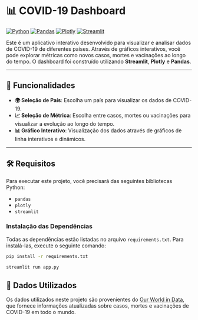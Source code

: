 # 📊 COVID-19 Dashboard

[![Python](https://img.shields.io/badge/Python-3.8%2B-blue?logo=python&logoColor=white)](https://www.python.org/)
[![Pandas](https://img.shields.io/badge/Pandas-v1.5.0-green?logo=pandas&logoColor=white)](https://pandas.pydata.org/)
[![Plotly](https://img.shields.io/badge/Plotly-v5.0-blue?logo=plotly&logoColor=white)](https://plotly.com/)
[![Streamlit](https://img.shields.io/badge/Streamlit-v1.12-orange?logo=streamlit&logoColor=white)](https://streamlit.io/)

Este é um aplicativo interativo desenvolvido para visualizar e analisar dados de COVID-19 de diferentes países. Através de gráficos interativos, você pode explorar métricas como novos casos, mortes e vacinações ao longo do tempo. O dashboard foi construído utilizando **Streamlit**, **Plotly** e **Pandas**.

---

## 🚀 Funcionalidades

- **🌍 Seleção de País**: Escolha um país para visualizar os dados de COVID-19.
- **📈 Seleção de Métrica**: Escolha entre casos, mortes ou vacinações para visualizar a evolução ao longo do tempo.
- **📊 Gráfico Interativo**: Visualização dos dados através de gráficos de linha interativos e dinâmicos.

---

## 🛠️ Requisitos

Para executar este projeto, você precisará das seguintes bibliotecas Python:

- `pandas`
- `plotly`
- `streamlit`

### Instalação das Dependências

Todas as dependências estão listadas no arquivo `requirements.txt`. Para instalá-las, execute o seguinte comando:

```bash
pip install -r requirements.txt
```

```bash
streamlit run app.py
```


## 📂 Dados Utilizados

Os dados utilizados neste projeto são provenientes do [Our World in Data](https://ourworldindata.org/covid-cases), que fornece informações atualizadas sobre casos, mortes e vacinações de COVID-19 em todo o mundo.
